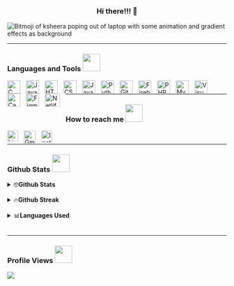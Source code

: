 <h3 align="center">Hi there!!! 👋 </h3>

![Bitmoji of ksheera poping out of laptop with some animation and gradient effects as background](https://github.com/Ksheerashetty/Ksheerashetty/assets/65451950/5adddaa6-dae7-432a-9d41-4f5a53327af4)

---
### Languages and Tools  <img src="https://media.giphy.com/media/j2pOGeGYKe2xCCKwfi/giphy.gif" width="40">  
<img align="left" alt="C" title="C" width="30px" style="padding-right:10px;" src="https://cdn.jsdelivr.net/gh/devicons/devicon/icons/c/c-plain.svg" />           
<img align="left" alt="Java" title="Java" width="30px" style="padding-right:10px;" src="https://cdn.jsdelivr.net/gh/devicons/devicon/icons/java/java-original.svg"/>
<img align="left" alt="HTML" title="HTML" width="30px" style="padding-right:10px;" src="https://cdn.jsdelivr.net/gh/devicons/devicon/icons/html5/html5-plain.svg" />
<img align="left" alt="CSS" title="CSS" width="30px" style="padding-right:10px;" src="https://cdn.jsdelivr.net/gh/devicons/devicon/icons/css3/css3-plain.svg" />
<img align="left" alt="JavaScript" title="JavaScript" width="30px" style="padding-right:10px;" src="https://cdn.jsdelivr.net/gh/devicons/devicon/icons/javascript/javascript-plain.svg" />
<img align="left" alt="Python" title="Python" width="30px" style="padding-right:10px;" src="https://cdn.jsdelivr.net/gh/devicons/devicon/icons/python/python-plain.svg" />
<img align="left" alt="GitHub" title="Github" width="30px" style="padding-right:10px;" src="https://cdn.jsdelivr.net/gh/devicons/devicon/icons/github/github-original.svg"/>
<img align="left" alt="Firebase" title="Firebase" width="30px" style="padding-right:10px;" src="https://cdn.jsdelivr.net/gh/devicons/devicon/icons/firebase/firebase-plain.svg" />
<img  align="left" alt="PHP" title="PHP" width="30px" style="padding-right:10px;" src="https://cdn.jsdelivr.net/gh/devicons/devicon/icons/php/php-original.svg" />
<img align="left" alt="MySQL" title="MySQL" width="30px" style="padding-right:10px;" src="https://cdn.jsdelivr.net/gh/devicons/devicon/icons/mysql/mysql-original.svg" />  
<img align="left" alt="Visual Studio Code" title="Visual Studio Code" width="30px" style="padding-right:10px;" src="https://cdn.jsdelivr.net/gh/devicons/devicon/icons/vscode/vscode-original.svg" />
<img align="left" alt="Canva" title="Canva" width="30px" style="padding-right:10px;" src="https://cdn.jsdelivr.net/gh/devicons/devicon/icons/canva/canva-original.svg" />
<img align="left" alt="Figma" title="Figma" width="30px" style="padding-right:10px;" src="https://cdn.jsdelivr.net/gh/devicons/devicon/icons/figma/figma-original.svg" />
<img align="left" alt="Netlify" title="Netlify" width="35px" height="30px" style="padding-right:10px;" src="https://img.shields.io/badge/netlify-%23000000.svg?style=flat&logo=netlify&logoColor=#00C7B7">
</br>

---

###  How to reach me  <img src= "https://media.giphy.com/media/4dH9RUIKgYu2jfrYJI/giphy.gif" width="40"> 
<p >
  <a href="https://linkedin.com/in/ksheerashetty28/" title="LinkedIn">
    <img src="https://github-production-user-asset-6210df.s3.amazonaws.com/65451950/265392888-642dfb60-536d-4af0-8dd6-9fc8aee0d277.png" alt="LinkedIn" width="25px" height="25px"  align="left"  style="padding-right:10px;">
  </a>
  <a href="mailto:ksheerashetty@gmail.com" title="Gmail">
    <img src="https://github-production-user-asset-6210df.s3.amazonaws.com/65451950/265397778-e893de56-42b1-4be5-95fc-e16feed28ada.png" alt="Gmail" width="27px" height="30px"  align="left" style="padding-right:10px;">
  </a>
  <a href="https://www.instagram.com/ksheera_shetty_/" title="Instagram">
    <img src="https://github-production-user-asset-6210df.s3.amazonaws.com/65451950/265400922-e10aa2cb-6116-4eb6-8ca3-42a00ce05860.png" alt="Instagram" width="25px" height="27px"  align="left" style="padding-right:10px;">
  </a>
</p>
</br>

---

###  Github Stats  <img src="https://media.giphy.com/media/ZCN6F3FAkwsyOGU2RS/giphy.gif" width="40">
<details>
  <summary>🤓<b>Github Stats</b></summary>
 <br />
 <p align="center">
  <a href="https://github.com/Ksheerashetty">
  <img src="https://github-readme-stats.vercel.app/api?username=Ksheerashetty&&show_icons=true&title_color=00A4F8&icon_color=0A7F94&text_color=00CCC3&bg_color=000000" alt="GitHub Stats"> 
  </a>
 </p>
</details>
</br>
<details>
  <summary>🔥<b>Github Streak</b></summary>
 <br />
 <p align="center">
   <a href="https://git.io/streak-stats"><img src="https://streak-stats.demolab.com?user=Ksheerashetty&theme=tokyonight" alt="GitHub Streak">
  </a>
 </p>
</details>
</br>
<details>
  <summary>📊<b>Languages Used</b></summary>
 <br />
 <p align="center">
      <img src="https://github-readme-stats.vercel.app/api/top-langs/?username=Ksheerashetty&theme=tokyonight&hide_border=false&include_all_commits=true&count_private=true&layout=compact">
  </a>
 </p>
</details>
</br>

---

### Profile Views  <img src="https://media.giphy.com/media/v1.Y2lkPTc5MGI3NjExa2N2MW9venJ6NGw4MXRoaGw1bHY4NHgya3B4d2N5aGozYzRrcTBseSZlcD12MV9pbnRlcm5hbF9naWZfYnlfaWQmY3Q9Zw/3oEjHOk51T66Qd8tJm/giphy.gif"  width="40">
<img src="https://profile-counter.glitch.me/Ksheerashetty/count.svg" />

<!--<a href = "https://www.instagram.com/_ksheera_shetty_/?utm_medium=copy_link">Instagram</a></br>
<!--<img src = "https://github-readme-stats.vercel.app/api?username=Ksheerashetty&&theme=aura&show_icons=true">-->
<!--<img src = "https://github-readme-stats.vercel.app/api?username=Ksheerashetty&&show_icons=true&title_color=00A4F8&icon_color=0A7F94&text_color=00CCC3&bg_color=000000">



<!--<img src=" https://github.com/Ksheerashetty/Ksheerashetty/assets/65451950/5adddaa6-dae7-432a-9d41-4f5a53327af4" title="Bitmoji of ksheera poping out of laptop with some animation and gradient effects" alt="Bitmoji of ksheera poping out of laptop with some animation and gradient effects" >-->
<!--![gif](https://github.com/Ksheerashetty/Ksheerashetty/assets/65451950/84f00673-cbe1-4fcc-babb-3815a42286bf)-->

<!--https://github.com/Ksheerashetty/Ksheerashetty/assets/65451950/9fddddc0-7cd5-420d-9a63-887d001057c4-->

<!--<a href="https://visitorbadge.io/status?path=Ksheerashetty"><img src="https://api.visitorbadge.io/api/visitors?path=Ksheerashetty&label=Profile%20Views&labelColor=%230a7f94&countColor=%2300ccc3&style=flat&labelStyle=none" /></a>

<!--[![Visitors](https://api.visitorbadge.io/api/visitors?path=Ksheerashetty&label=Profile%20Views&labelColor=%23ba68c8&countColor=%232ccce4&style=flat&labelStyle=none)](https://visitorbadge.io/status?path=Ksheerashetty)
<!--[![Top Langs](https://github-readme-stats.vercel.app/api/top-langs/?username=anuraghazra&layout=pie)](https://github.com/anuraghazra/github-readme-stats)
<!--[![Top Langs](https://github-readme-stats.vercel.app/api/top-langs/?username=Ksheerashetty&layout=donut-vertical)](https://github.com/Ksheerashetty?tab=repositories)-->
<!--<a href="https://visitorbadge.io/status?path=https%3A%2F%2Fgithub.com%2FKsheerashetty"><img src="https://api.visitorbadge.io/api/visitors?path=https%3A%2F%2Fgithub.com%2FKsheerashetty&label=Views&labelColor=%23ba68c8&countColor=%232ccce4&style=flat" /></a>
<!-- ![visitors](https://visitor-badge.glitch.me/badge?page_id=page.id&left_color=green&right_color=red)
<!--[![Top Langs](https://github-readme-stats.vercel.app/api/top-langs/?username=Ksheerashetty)](https://github.com/Ksheerashetty/github-readme-stats)
<!--[![Readme Card](https://github-readme-stats.vercel.app/api/pin/?username=Ksheerashetty&repo=github-readme-stats)](https://github.com/Ksheerashetty/github-readme-stats)
pins
<!--[instagram](https://www.instagram.com/_ksheera_shetty_/?utm_medium=copy_link)
<!--[instagram](https://encrypted-tbn0.gstatic.com/images?q=tbn:ANd9GcQ1U6LmpzoBNg2YbRan2SF3p9S1CafG33UMocaKrzKtNsZgijE2QNwVpYzJpRFumSJX0rU&usqp=CAU)
<!-- <a href = "https://www.hackerrank.com/ksheerashetty">HackerRank </br>
<!--
<!--![gif2](https://github.com/Ksheerashetty/Ksheerashetty/assets/65451950/3c3546c1-3575-43f6-80bc-15db1016f9fd)
**Ksheerashetty/Ksheerashetty** is a ✨ _special_ ✨ repository because its `README.md` (this file) appears on your GitHub profile.
Here are some ideas to get you started:

- 🔭 I’m currently working on ...
- 🌱 I’m currently learning ...
- 👯 I’m looking to collaborate on ...
- 🤔 I’m looking for help with ...
- 💬 Ask me about ...
 ...
- 😄 Pronouns: ...
- ⚡ Fun fact: ...
-->

